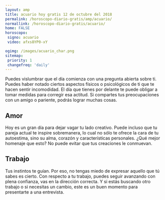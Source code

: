 ```yaml
---
layout: amp
title: acuario hoy gratis 12 de octubre del 2018 
permalink: /horoscopo-diario-gratis/amp/acuario/
normallink: /horoscopo-diario-gratis/acuario/
home: FALSE
horoscopo:
 signo: acuario
 video: afxs8YP0-xY

ogimg: /images/acuario_char.png
sitemap:
 priority: 1
 changefreq: 'daily'
---
```



Puedes vislumbrar que el día comienza con una pregunta abierta sobre ti. Puedes haber notado ciertos aspectos físicos o psicológicos de ti que te hacen sentir incomodidad. El día que tienes por delante te puede obligar a tomar medidas para corregir esa actitud. Si compartes tus preocupaciones con un amigo o pariente, podrás lograr muchas cosas.

## Amor

Hoy es un gran día para dejar vagar tu lado creativo. Puede incluso que tu pareja actual te inspire sobremanera, lo cual no sólo te ofrece la cara de tu autoestima, sino su alma, corazón y características personales. ¿Qué mejor homenaje que esto? No puede evitar que tus creaciones le conmuevan.

## Trabajo

Tus instintos te guían. Por eso, no tengas miedo de expresar aquello que tú sabes es cierto. Con respecto a tu trabajo, puedes seguir avanzando con plena confianza, vas en la dirección correcta. Y si estás buscando otro trabajo o si necesitas un cambio, este es un buen momento para presentarte a una entrevista.